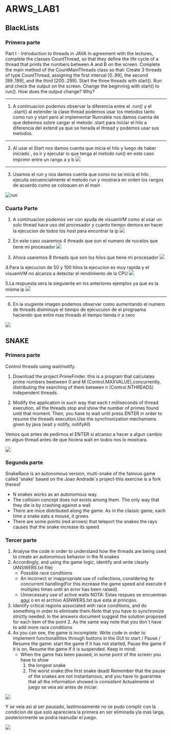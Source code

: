 # ARWS_LAB1

## BlackLists
### Primera parte
Part I - Introduction to threads in JAVA
In agreement with the lectures, complete the classes CountThread, so that they define the life cycle of a thread that prints the numbers between A and B on the screen.
Complete the main method of the CountMainThreads class so that: 
Create 3 threads of type CountThread, assigning the first interval [0..99], the second [99..199], and the third [200..299]. 
Start the three threads with start(). Run and check the output on the screen. 
Change the beginning with start() to run(). How does the output change? Why?

_______________________

1. A continuacion podemos observar la diferencia entre el .run() y el .start()
  al extender la clase thread podemos usar los metodos tanto como run y start 
  pero al implementar Runnable nos damos cuenta de que debemos sobre cargar el metodo .start
  para iniciar el hilo a diferencia del extend ya que se herada el thread y podemos 
  usar sus metodos.
  
*****************************

2. Al usar el Start nos damos cuenta que inicia el hilo y luego de haber iniciado , es ir y ejecutar lo que tenga el metodo run() en este caso imprimir entre un rango a y b
  ![](imagenes/start.jpg)
_______________________

3. Usamos el run y nos damos cuenta que como no se inicia el hilo , ejecuta secuencialmente el metodo run y mostrara en orden los rangos de acuerdo como se coloquen en el main

  ![run](imagenes/run.jpg)
  
### Cuarta Parte
1. A continuacion podemos ver con ayuda de visuamVM como al usar un solo thread hace uso del procesador y cuanto tiempo demora en hacer la ejecucion de todos los host para encontrar la ip
![](imagenes/1Thread.jpg)

2. En este caso usaremos 4 threads que son el numero de nucelos que tiene mi procesador 
![](imagenes/4Threads.jpg)

3. Ahora usaremos 8 threads que son los hilos que tiene mi procesador 
![](imagenes/8Threads.jpg)

4.Para la ejecucion de 50 y 100 hilos la ejecucion es muy rapida y el visuamVM no alcanza a detectar el rendimiento de la CPU
![](imagenes/50Threads.jpg)

5.La respuesta sera la sieguiente en los anteriores ejemplos ya que es la misma ip
![](imagenes/respuesta.jpg)
___________________________

6. En la siugiente imagen podemos observar como aumentando el numero de threads disminuye el tiempo de ejecucuion de el prograama haciendo que entre mas threads el tiempo tienda ir a cero

![](imagenes/grafica.jpg)



## SNAKE
### Primera parte

Control threads using wait/notify.

1. Download the project PrimeFinder. this is a program that calculates prime numbers beetween 0 and M (Control.MAXVALUE),concurrently, distributing the searching of them between n (Control.NTHREADS) independent threads.

2. Modify the application in such way that each t milliseconds of thread execution, all the threads stop and show the number of primes found until that moment. Then, you have to wait until press ENTER in order to resume the threads execution.Use the synchronization mechanisms given by java (wait y notify, notifyAll)  

Vemos que antes de pedirnos el ENTER si alcanso a hacer a algun cambio en algun thread antes de que hiciera wait en todos nos lo mostrara.

![](imagenes/Primos.PNG)

### Segunda parte

SnakeRace is an autonomous version, multi-snake of the famous game called 'snake' based on the Joao Andrade´s project-this exercise is a fork thereof

+ N snakes works as an autonomous way.
+ The collision concept does not exists among them. The only way that they die is by crashing against a wall
+ There are mice distributed along the game. As in the classic game, each time a snake eats  a mouse, it grows
+ There are some points (red arrows) that teleport the snakes the rays causes that the snake increase its speed

### Tercer parte

1. Analyse the code in order to understand how the threads are being used to create an autonomous behavior in the N snakes
2. Accordingly, and using the game logic, identify and write clearly (ANSWERS.txt file)
      + Possible race conditions
      + An incorrect or inappropriate use of collections, considering its concurrent handling(For this increase the game speed and execute it multiples times until an error has         been raised).
      + Unnecessary use of active waits
NOTA: Estas respues se encuentran [aquí](https://github.com/JuanManuelHerreraMoya/ARWS_LAB1/blob/master/ANSWERS) o en el archivo ASNWERS.txt que esta al principio.
3. Identify critical regions associated with race conditions, and do something in order to eliminate them.Note that you have to synchronize strictly needed. In the answers document suggest the solution proposed for each item of the point 2. As the same way note that you don´t have to add more race conditions
4. As you can see, the game is incomplete. Write code in order to implement functionallities through buttons in the GUI to start / Pause / Resume the game: start the game if it has not started, Pause the game if it is on, Resume the game if it is suspended. Keep in mind:
    + When the game has been paused, in some point of the screen you have to show 
        1. the longest snake
        2. The worst snake:(the first snake  dead)
Remember that the pause of the snakes are not instantanious, and you have to guarantee that all the information showed is consistent
Actualmente el juego se veia asi antes de iniciar.

![](imagenes/SNKIni.PNG)

Y se veia asi al ser pausado, lastimosamente no se pudo complir con la condicion de que solo apareciera la primera en ser eliminada yla mas larga, posteriormente
se podra reanudar el juego.

![](imagenes/SNKPausa.PNG)

